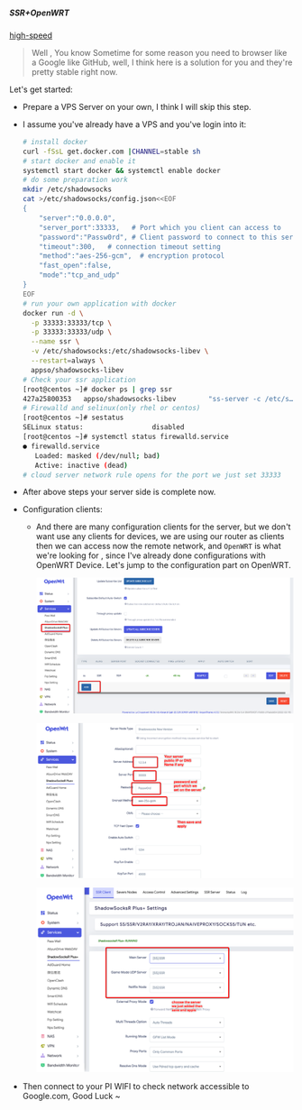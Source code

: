 #####  SSR+OpenWRT

[high-speed](high-speed)
> Well , You know Sometime for some reason you need to browser like a Google like GitHub, well, I think here is a solution for you and they're pretty stable right now.

Let's get started:

- Prepare a VPS Server on your own, I think I will skip this step.

- I assume you've already have a VPS and you've login into it:

  ```bash
  # install docker
  curl -fSsL get.docker.com |CHANNEL=stable sh
  # start docker and enable it
  systemctl start docker && systemctl enable docker
  # do some preparation work
  mkdir /etc/shadowsocks 
  cat >/etc/shadowsocks/config.json<<EOF
  {
      "server":"0.0.0.0",
      "server_port":33333,   # Port which you client can access to
      "password":"Passw0rd", # Client password to connect to this server
      "timeout":300,   # connection timeout setting
      "method":"aes-256-gcm",  # encryption protocol
      "fast_open":false,
      "mode":"tcp_and_udp"
  }
  EOF
  # run your own application with docker
  docker run -d \
  	-p 33333:33333/tcp \
  	-p 33333:33333/udp \
  	--name ssr \
  	-v /etc/shadowsocks:/etc/shadowsocks-libev \
  	--restart=always \
  	appso/shadowsocks-libev
  # Check your ssr application
  [root@centos ~]# docker ps | grep ssr
  427a25800353   appso/shadowsocks-libev        "ss-server -c /etc/s…"   11 hours ago   Up 11 hours             0.0.0.0:1139->1139/tcp, 0.0.0.0:1139->1139/udp, :::1139->1139/tcp, :::1139->1139/udp   ssr
  # Firewalld and selinux(only rhel or centos)
  [root@centos ~]# sestatus 
  SELinux status:                 disabled
  [root@centos ~]# systemctl status firewalld.service 
  ● firewalld.service
     Loaded: masked (/dev/null; bad)
     Active: inactive (dead)
  # cloud server network rule opens for the port we just set 33333
  ```

- After above  steps your server side is complete now.

- Configuration clients:

  - And there are many configuration clients for the server, but we don't want use any clients for devices, we are using our router as clients then we can access now the remote network, and `OpenWRT` is what  we're looking for , since I've already done configurations with OpenWRT Device. Let's jump to the configuration part on OpenWRT.

    ![image-20220227125220111](images/image-20220227125220111.png)

    ![image-20220227125632059](images/image-20220227125632059.png)

    ![image-20220227125803044](images/image-20220227125803044.png)

- Then connect to your PI WIFI to check network accessible to Google.com, Good Luck ~
